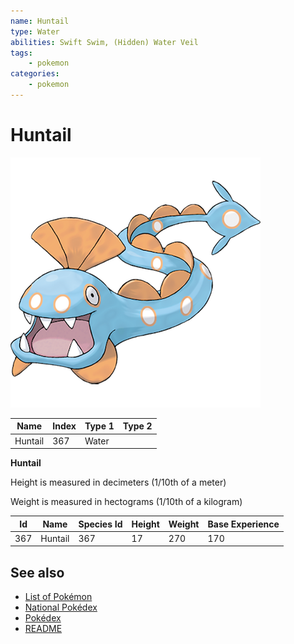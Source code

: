 ```yaml
---
name: Huntail
type: Water
abilities: Swift Swim, (Hidden) Water Veil
tags:
    - pokemon
categories:
    - pokemon
---
```


# Huntail


![Huntail](images/367.png)

| **Name** | **Index** | **Type 1** | **Type 2** |
|----|----|----|----|
| Huntail | 367 | Water  |  |

**Huntail** 


Height is measured in decimeters (1/10th of a meter)

Weight is measured in hectograms (1/10th of a kilogram)

| **Id** | **Name** | **Species Id** | **Height** | **Weight** | **Base Experience** |
|--------|----------|----------------|------------|------------|---------------------|
| 367 | Huntail | 367 | 17 | 270 | 170 |


## See also

- [List of Pokémon](../pokemon.md)
- [National Pokédex](../national_pokedex.md)
- [Pokédex](../pokedex.md)
- [README](../README.md)

